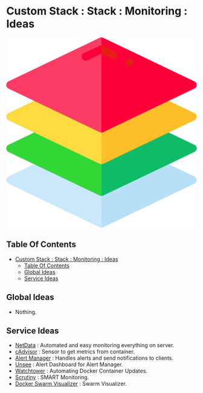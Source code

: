 # Custom Stack : Stack : Monitoring : Ideas

![Icon](../../../icon.png)

## Table Of Contents

- [Custom Stack : Stack : Monitoring : Ideas](#custom-stack--stack--monitoring--ideas)
  - [Table Of Contents](#table-of-contents)
  - [Global Ideas](#global-ideas)
  - [Service Ideas](#service-ideas)

## Global Ideas

- Nothing.

## Service Ideas

- [NetData](https://www.netdata.cloud/) : Automated and easy monitoring everything on server.
- [cAdvisor](https://github.com/google/cadvisor) : Sensor to get metrics from container.
- [Alert Manager](https://github.com/prometheus/alertmanager) : Handles alerts and send notifications to clients.
- [Unsee](https://github.com/cloudflare/unsee) : Alert Dashboard for Alert Manager.
- [Watchtower](https://github.com/containrrr/watchtower) : Automating Docker Container Updates.
- [Scrutiny](https://github.com/AnalogJ/scrutiny) : SMART Monitoring.
- [Docker Swarm Visualizer](https://github.com/dockersamples/docker-swarm-visualizer) : Swarm Visualizer.
